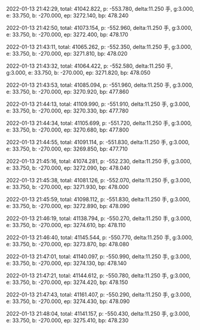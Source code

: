 2022-01-13 21:42:29, total: 41042.822, p: -553.780, delta:11.250 手, g:3.000, e: 33.750, b: -270.000, ep: 3272.140, bp: 478.240

2022-01-13 21:42:50, total: 41073.154, p: -552.960, delta:11.250 手, g:3.000, e: 33.750, b: -270.000, ep: 3272.400, bp: 478.170

2022-01-13 21:43:11, total: 41065.262, p: -552.350, delta:11.250 手, g:3.000, e: 33.750, b: -270.000, ep: 3271.810, bp: 478.020

2022-01-13 21:43:32, total: 41064.422, p: -552.580, delta:11.250 手, g:3.000, e: 33.750, b: -270.000, ep: 3271.820, bp: 478.050

2022-01-13 21:43:53, total: 41085.094, p: -551.960, delta:11.250 手, g:3.000, e: 33.750, b: -270.000, ep: 3270.920, bp: 477.860

2022-01-13 21:44:13, total: 41109.990, p: -551.910, delta:11.250 手, g:3.000, e: 33.750, b: -270.000, ep: 3270.330, bp: 477.780

2022-01-13 21:44:34, total: 41105.699, p: -551.720, delta:11.250 手, g:3.000, e: 33.750, b: -270.000, ep: 3270.680, bp: 477.800

2022-01-13 21:44:55, total: 41091.114, p: -551.830, delta:11.250 手, g:3.000, e: 33.750, b: -270.000, ep: 3269.850, bp: 477.710

2022-01-13 21:45:16, total: 41074.281, p: -552.230, delta:11.250 手, g:3.000, e: 33.750, b: -270.000, ep: 3272.090, bp: 478.040

2022-01-13 21:45:38, total: 41081.126, p: -552.070, delta:11.250 手, g:3.000, e: 33.750, b: -270.000, ep: 3271.930, bp: 478.000

2022-01-13 21:45:59, total: 41098.112, p: -551.830, delta:11.250 手, g:3.000, e: 33.750, b: -270.000, ep: 3272.890, bp: 478.090

2022-01-13 21:46:19, total: 41138.794, p: -550.270, delta:11.250 手, g:3.000, e: 33.750, b: -270.000, ep: 3274.610, bp: 478.110

2022-01-13 21:46:40, total: 41145.544, p: -550.770, delta:11.250 手, g:3.000, e: 33.750, b: -270.000, ep: 3273.870, bp: 478.080

2022-01-13 21:47:01, total: 41140.097, p: -550.990, delta:11.250 手, g:3.000, e: 33.750, b: -270.000, ep: 3274.130, bp: 478.140

2022-01-13 21:47:21, total: 41144.612, p: -550.780, delta:11.250 手, g:3.000, e: 33.750, b: -270.000, ep: 3274.420, bp: 478.150

2022-01-13 21:47:43, total: 41161.407, p: -550.290, delta:11.250 手, g:3.000, e: 33.750, b: -270.000, ep: 3274.430, bp: 478.090

2022-01-13 21:48:04, total: 41141.157, p: -550.430, delta:11.250 手, g:3.000, e: 33.750, b: -270.000, ep: 3275.410, bp: 478.230